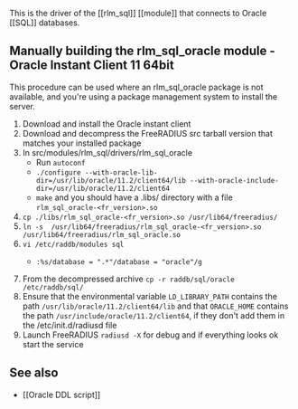This is the driver of the [[rlm_sql]] [[module]] that connects to Oracle [[SQL]] databases.

## Manually building the rlm_sql_oracle module - Oracle Instant Client 11 64bit
This procedure can be used where an rlm_sql_oracle package is not available, and you're using a package management system to install the server.

1. Download and install the Oracle instant client
2. Download and decompress the FreeRADIUS src tarball version that matches your installed package
3. In src/modules/rlm_sql/drivers/rlm_sql_oracle
    * Run ``autoconf``
    * ``./configure --with-oracle-lib-dir=/usr/lib/oracle/11.2/client64/lib --with-oracle-include-dir=/usr/lib/oracle/11.2/client64``
    * ``make`` and you should have a .libs/ directory with a file ``rlm_sql_oracle-<fr_version>.so``
4. ``cp ./libs/rlm_sql_oracle-<fr_version>.so /usr/lib64/freeradius/``
5. ``ln -s  /usr/lib64/freeradius/rlm_sql_oracle-<fr_version>.so /usr/lib64/freeradius/rlm_sql_oracle.so``
6. ``vi /etc/raddb/modules sql``
    *     :%s/database = ".*"/database = "oracle"/g
7. From the decompressed archive ``cp -r raddb/sql/oracle /etc/raddb/sql/``
8. Ensure that the environmental variable ``LD_LIBRARY_PATH`` contains the path ``/usr/lib/oracle/11.2/client64/lib`` and that ``ORACLE_HOME``  contains the path ``/usr/include/oracle/11.2/client64``, if they don't add them in the /etc/init.d/radiusd file
9. Launch FreeRADIUS ``radiusd -X`` for debug and if everything looks ok start the service

## See also
* [[Oracle DDL script]]